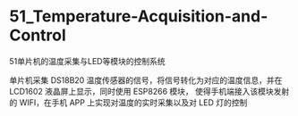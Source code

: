 # 51_Temperature-Acquisition-and-Control
51单片机的温度采集与LED等模块的控制系统


单片机采集 DS18B20 温度传感器的信号，将信号转化为对应的温度信息，并在 LCD1602 液晶屏上显示，同时使用 ESP8266 模块，
使得手机端接入该模块发射的 WIFI，在手机 APP 上实现对温度的实时采集以及对 LED 灯的控制
